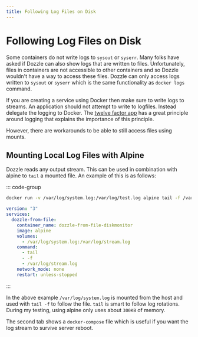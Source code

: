 ```yaml
---
title: Following Log Files on Disk
---
```


# Following Log Files on Disk

Some containers do not write logs to `sysout` or `syserr`. Many folks have asked if Dozzle can also show logs that are written to files. Unfortunately, files in containers are not accessible to other containers and so Dozzle wouldn't have a way to access these files. Dozzle can only access logs written to `sysout` or `syserr` which is the same functionality as `docker logs` command.

If you are creating a service using Docker then make sure to write logs to streams. An application should not attempt to write to logfiles. Instead delegate the logging to Docker. The [twelve factor app](https://12factor.net/logs) has a great principle around logging that explains the importance of this principle.

However, there are workarounds to be able to still access files using mounts.

## Mounting Local Log Files with Alpine

Dozzle reads any output stream. This can be used in combination with alpine to `tail` a mounted file. An example of this is as follows:

::: code-group

```sh
docker run -v /var/log/system.log:/var/log/test.log alpine tail -f /var/log/test.log
```

```yaml [docker-compose.yml]
version: "3"
services:
  dozzle-from-file:
    container_name: dozzle-from-file-diskmonitor
    image: alpine
    volumes:
      - /var/log/system.log:/var/log/stream.log
    command:
      - tail
      - -f
      - /var/log/stream.log     
    network_mode: none
    restart: unless-stopped
```

:::

In the above example `/var/log/system.log` is mounted from the host and used with `tail -f` to follow the file. `tail` is smart to follow log rotations. During my testing, using alpine only uses about `300KB` of memory.

The second tab shows a `docker-compose` file which is useful if you want the log stream to survive server reboot.
